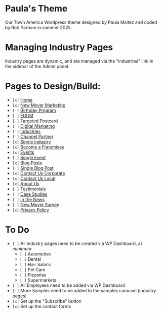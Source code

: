 # Paula's Theme

Our Town America Wordpress theme designed by Paula Maltez and coded by Rob Parham in summer 2025.

# Managing Industry Pages
Industry pages are dynamic, and are managed via the "Industries" link in the sidebar of the Admin panel.

# Pages to Design/Build:
 - `[x]` [Home](https://newourtownamericasite.kinsta.cloud/)
 - `[x]` [New Mover Marketing](https://newourtownamericasite.kinsta.cloud/new-mover-marketing/)
 - `[ ]` [Birthday Program](https://newourtownamericasite.kinsta.cloud/birthday-program/)
 - `[ ]` [EDDM](https://newourtownamericasite.kinsta.cloud/every-door-direct-mail/)
 - `[ ]` [Targeted Postcard](https://newourtownamericasite.kinsta.cloud/targeted-postcard/)
 - `[ ]` [Digital Marketing](https://newourtownamericasite.kinsta.cloud/digital-marketing/)
 - `[ ]` [Industries](https://newourtownamericasite.kinsta.cloud/industries/)
 - `[ ]` [Channel Partner](https://newourtownamericasite.kinsta.cloud/channel-partner/)
 - `[x]` [Single Industry](https://newourtownamericasite.kinsta.cloud/industries/restaurants/)
 - `[x]` [Become a Franchisee](https://newourtownamericasite.kinsta.cloud/franchise/)
 - `[x]` [Events](https://newourtownamericasite.kinsta.cloud/events/)
 - `[ ]` [Single Event](https://newourtownamericasite.kinsta.cloud/events/international-pizza-expo/)
 - `[x]` [Blog Posts](https://newourtownamericasite.kinsta.cloud/blog/)
 - `[ ]` [Single Blog Post](https://newourtownamericasite.kinsta.cloud/2025/06/09/hello-world/)
 - `[x]` [Contact Us Corporate](https://newourtownamericasite.kinsta.cloud/contact-us/)
 - `[x]` [Contact Us Local](https://newourtownamericasite.kinsta.cloud/advertise-local/)
 - `[x]` [About Us](https://newourtownamericasite.kinsta.cloud/about/)
 - `[ ]` [Testimonials](https://newourtownamericasite.kinsta.cloud/testimonials/)
 - `[ ]` [Case Studies](https://newourtownamericasite.kinsta.cloud/case-studies/)
 - `[ ]` [In the News](https://newourtownamericasite.kinsta.cloud/in-the-news/)
 - `[ ]` [New Mover Survey](https://newourtownamericasite.kinsta.cloud/survey/)
 - `[x]` [Privacy Policy](https://newourtownamericasite.kinsta.cloud/privacy-policy/)

# To Do
 - `[ ]` All industry pages need to be created via WP Dashboard, at *minimum*:
     - `[ ]` Automotive
	 - `[ ]` Dental
	 - `[ ]` Hair Salons
	 - `[ ]` Pet Care
	 - `[ ]` Pizzarias
	 - `[ ]` Supermarkets
 - `[ ]` All Employees need to be added via WP Dashboard
 - `[ ]` More Samples need to be added to the samples carousel (industry pages)
 - `[x]` Set up the "Subscribe" button
 - `[x]` Set up the contact forms
